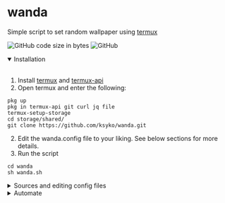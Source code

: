 # wanda
Simple script to set random wallpaper using [termux](https://github.com/termux/termux-app)

![GitHub code size in bytes](https://img.shields.io/github/languages/code-size/ksyko/wanda) ![GitHub](https://img.shields.io/github/license/ksyko/wanda)

<details open>
<summary>Installation</summary>
<br>
  
1. Install [termux](https://f-droid.org/en/packages/com.termux/) and [termux-api](https://f-droid.org/en/packages/com.termux.api/)
2. Open termux and enter the following:
```
pkg up
pkg in termux-api git curl jq file
termux-setup-storage
cd storage/shared/
git clone https://github.com/ksyko/wanda.git
```
2. Edit the wanda.config file to your liking. See below sections for more details.
3. Run the script
```
cd wanda
sh wanda.sh
```

</details>


<details>
<summary>Sources and editing config files</summary>
<br>
  config files for sources are present in their respective folders. 
  format is key=value
  
  * wanda.config
    * source - set source of your wallpaper. [**wallhaven**, chan, picsum, reddit, local]
    * screen - screens to set wallpaper. [home, lock, **both**]
  * [wallhaven](https://wallhaven.cc/)/config
    * all the options are specified [here](https://wallhaven.cc/help/api)
    * api key is **not** mandatory
  * [chan](https://4chan.org/)/config
    * board - board where the thread belongs
    * thread - thread number 
    * example: https://boards.4chan.org/wg/thread/7738706
      * board=wg
      * thread=7738706
  * [picsum](https://picsum.photos/)/config
    * height - desired image height
    * width - desired image width
  * [reddit](https://old.reddit.com/)/config
    * sub - subreddit name
    * sort - sort by [hot, new, rising, controversial, top, gilded]
  * local/config
    * images_path - folder path to get images from 
     

</details>

<details>
<summary>Automate</summary>
<br>
  
* To set wallpaper at regular intervals automatically:

0. You might have to 'Acquire Wakelock' from the termux notification for this to run properly.
1. Install:
```
pkg in cronie termux-services nano
sv-enable crond 
```
2. Check if crond is running
```
pidof crond
```
3. Edit crontab 
```
crontab -e 
```
4. Set your desired interval [(guide)](https://crontab.guru/#20_4_*_*_*).<br>Example: For hourly:
```
0 * * * *   cd storage/shared/wanda && $PREFIX/bin/sh wanda.sh
```
5. ctrl+o to save, ctrl+x to exit the editor


</details>

